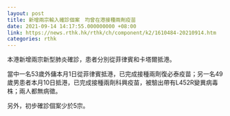 ```yaml
---
layout: post
title: 新增兩宗輸入確診個案　均曾在港接種兩劑疫苗
date: 2021-09-14 14:17:55.000000000 +08:00
link: https://news.rthk.hk/rthk/ch/component/k2/1610484-20210914.htm
categories: rthk
---
```


本港新增兩宗新型肺炎確診，患者分別從菲律賓和卡塔爾抵港。

當中一名53歲外傭本月1日從菲律賓抵港，已完成接種兩劑復必泰疫苗；另一名49歲男患者本月10日抵港，已完成接種兩劑科興疫苗，被驗出帶有L452R變異病毒株；兩人都無病徵。

另外，初步確診個案少於5宗。
